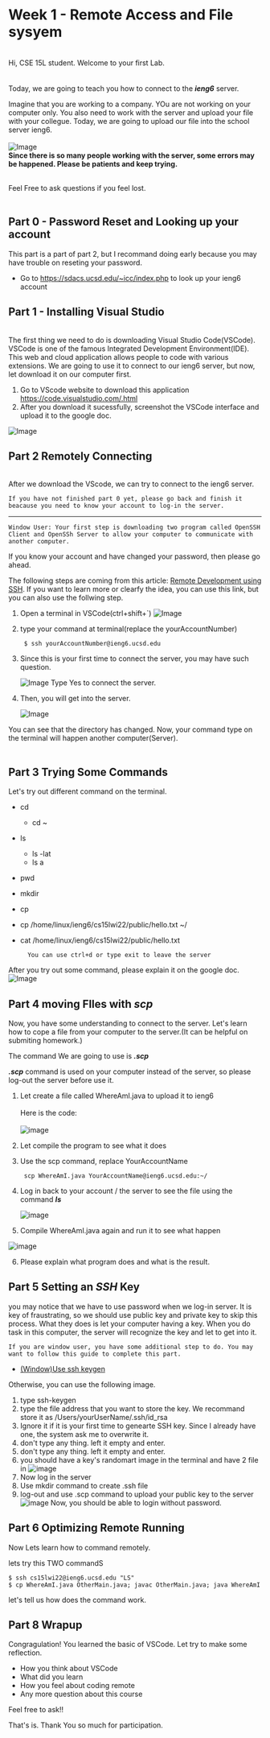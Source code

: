 # Week 1 - Remote Access and File sysyem

\
Hi, CSE 15L student. Welcome to your first Lab.
\
\
\
Today, we are going to teach you how to connect to the ___ieng6___ server.

Imagine that you are working to a company. YOu are not working on your computer only. You also need to work with the server and upload your file with your collegue. Today, we are going to upload our file into the school server ieng6.
\
\
![Image](hunting.jpg)
\
__Since there is so many people working with the server, some errors may be happened. Please be patients and keep trying.__ 
<br />
<br />

Feel Free to ask questions if you feel lost.
<br />
<br />

## Part 0 -  Password Reset and Looking up your account

This part is a part of part 2, but I recommand doing early because you may have trouble on reseting your password.

* Go to https://sdacs.ucsd.edu/~icc/index.php to look up your ieng6 account

## Part 1 - Installing Visual Studio
\
The first thing we need to do is downloading Visual Studio Code(VSCode). VSCode is one of the famous Integrated Development Environment(IDE). This web and cloud application allows people to code with various extensions. We are going to use it to connect to our ieng6 server, but now, let download it on our computer first.

1. Go to VScode website to download this application https://code.visualstudio.com/.html
2. After you download it sucessfully, screenshot the VSCode interface and upload it to the google doc.


![Image](VS.png)

## Part 2 Remotely Connecting
\
After we download the VScode, we can try to connect to the ieng6 server. 

    If you have not finished part 0 yet, please go back and finish it beacause you need to know your account to log-in the server.
   --- 
    Window User: Your first step is downloading two program called OpenSSH Client and OpenSSh Server to allow your computer to communicate with another computer.




If you know your account and have changed your password, then please go ahead.

The following steps are coming from this article: [Remote Development using SSH](https://code.visualstudio.com/docs/remote/ssh#_connect-to-a-remote-host). If you want to learn more or clearfy the idea, you can use this link, but you can also use the follwing step.
1. Open a terminal in VSCode(ctrl+shift+`)
![Image](terminal.png)
2. type your command at terminal(replace the yourAccountNumber)

        $ ssh yourAccountNumber@ieng6.ucsd.edu
3. Since this is your first time to connect the server, you may have such question. 
    
    ![Image](connection.png)
    Type Yes to connect the server.
4. Then, you will get into the server.

    ![Image](login1.jpg)
    
You can see that the directory has changed. Now, your command type on the terminal will happen another computer(Server).
\
\
<empty>

## Part 3 Trying Some Commands
Let's try out different command on the terminal.
- cd
    - cd ~
- ls
    - ls -lat
    - ls a
- pwd
- mkdir
- cp
- cp /home/linux/ieng6/cs15lwi22/public/hello.txt ~/
- cat /home/linux/ieng6/cs15lwi22/public/hello.txt

        You can use ctrl+d or type exit to leave the server

After you try out some command, please explain it on the google doc.
![Image](command.png)

## Part 4 moving FIles with ___scp___
Now, you have some understanding to connect to the server. Let's learn how to cope a file from your computer to the server.(It can be helpful on submiting homework.)

The command We are going to use is ___.scp___

___.scp___ command is used on your computer instead of the server, so please log-out the server before use it.

1. Let create a file called WhereAmI.java to upload it to ieng6
    \
    \
    Here is the code:
    \
    \
    ![image](java.png)
    \
    <empty>
2. Let compile the program to see what it does

3. Use the scp command, replace YourAccountName
 

        scp WhereAmI.java YourAccountName@ieng6.ucsd.edu:~/
4. Log in back to your account / the server to see the file using the command ___ls___

    ![image](file.png)

5. Compile WhereAmI.java again and run it to see what happen

![image](place.png)

6. Please explain what program does and what is the result.

## Part 5 Setting an ___SSH___ Key

you may notice that we have to use password when we log-in server. It is key of fraustrating, so we should use public key and private key to skip this process. What they does is let your computer having a key. When you do task in this computer, the server will recognize the key and let to get into it.

    If you are window user, you have some additional step to do. You may want to follow this guide to complete this part.

- [(Window)Use ssh keygen](https://docs.microsoft.com/en-us/windows-server/administration/openssh/openssh_keymanagement#user-key-generation)

Otherwise, you can use the following image.
1. type ssh-keygen
2. type the file address that you want to store the key. We recommand store it as  /Users/yourUserName/.ssh/id_rsa
3. Ignore it if it is your first time to genearte SSH key. Since I already have one, the system ask me to overwrite it.
4. don't type any thing. left it empty and enter.
5. don't type any thing. left it empty and enter.
6. you should have a key's randomart image in the terminal and have 2 file in 
![image](keygen.png)
7. Now log in the server
8. Use mkdir command to create .ssh file
9. log-out and use .scp command to upload your public key to the server
![image](code.jpg)
Now, you should be able to login without password.

## Part 6 Optimizing Remote Running
Now Lets learn how to command remotely. 

lets try this TWO commandS
    
    $ ssh cs15lwi22@ieng6.ucsd.edu "LS"
    $ cp WhereAmI.java OtherMain.java; javac OtherMain.java; java WhereAmI

let's tell us how does the command work.

## Part 8 Wrapup

Congragulation! You learned the basic of VSCode. Let try to make some reflection.

- How you think about VSCode
- What did you learn
- How you feel about coding remote
- Any more question about this course

Feel free to ask!!

That's is. Thank You so much for participation.



